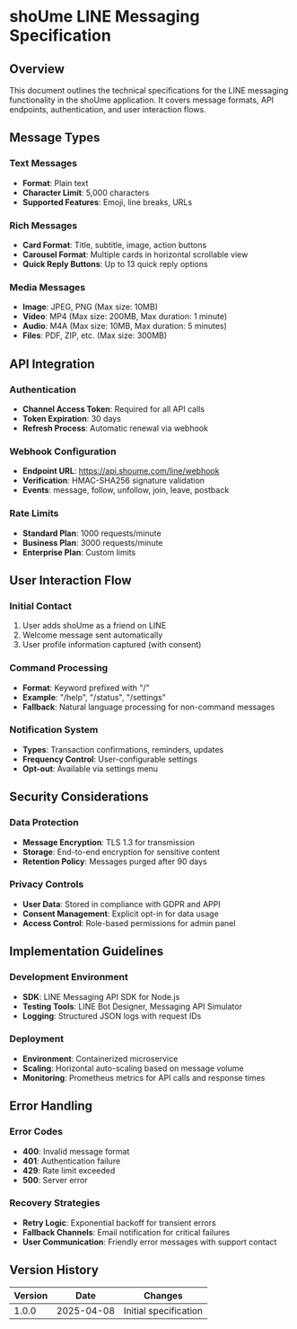 # shoUme LINE Messaging Specification

## Overview
This document outlines the technical specifications for the LINE messaging functionality in the shoUme application. It covers message formats, API endpoints, authentication, and user interaction flows.

## Message Types

### Text Messages
- **Format**: Plain text
- **Character Limit**: 5,000 characters
- **Supported Features**: Emoji, line breaks, URLs

### Rich Messages
- **Card Format**: Title, subtitle, image, action buttons
- **Carousel Format**: Multiple cards in horizontal scrollable view
- **Quick Reply Buttons**: Up to 13 quick reply options

### Media Messages
- **Image**: JPEG, PNG (Max size: 10MB)
- **Video**: MP4 (Max size: 200MB, Max duration: 1 minute)
- **Audio**: M4A (Max size: 10MB, Max duration: 5 minutes)
- **Files**: PDF, ZIP, etc. (Max size: 300MB)

## API Integration

### Authentication
- **Channel Access Token**: Required for all API calls
- **Token Expiration**: 30 days
- **Refresh Process**: Automatic renewal via webhook

### Webhook Configuration
- **Endpoint URL**: https://api.shoume.com/line/webhook
- **Verification**: HMAC-SHA256 signature validation
- **Events**: message, follow, unfollow, join, leave, postback

### Rate Limits
- **Standard Plan**: 1000 requests/minute
- **Business Plan**: 3000 requests/minute
- **Enterprise Plan**: Custom limits

## User Interaction Flow

### Initial Contact
1. User adds shoUme as a friend on LINE
2. Welcome message sent automatically
3. User profile information captured (with consent)

### Command Processing
- **Format**: Keyword prefixed with "/"
- **Example**: "/help", "/status", "/settings"
- **Fallback**: Natural language processing for non-command messages

### Notification System
- **Types**: Transaction confirmations, reminders, updates
- **Frequency Control**: User-configurable settings
- **Opt-out**: Available via settings menu

## Security Considerations

### Data Protection
- **Message Encryption**: TLS 1.3 for transmission
- **Storage**: End-to-end encryption for sensitive content
- **Retention Policy**: Messages purged after 90 days

### Privacy Controls
- **User Data**: Stored in compliance with GDPR and APPI
- **Consent Management**: Explicit opt-in for data usage
- **Access Control**: Role-based permissions for admin panel

## Implementation Guidelines

### Development Environment
- **SDK**: LINE Messaging API SDK for Node.js
- **Testing Tools**: LINE Bot Designer, Messaging API Simulator
- **Logging**: Structured JSON logs with request IDs

### Deployment
- **Environment**: Containerized microservice
- **Scaling**: Horizontal auto-scaling based on message volume
- **Monitoring**: Prometheus metrics for API calls and response times

## Error Handling

### Error Codes
- **400**: Invalid message format
- **401**: Authentication failure
- **429**: Rate limit exceeded
- **500**: Server error

### Recovery Strategies
- **Retry Logic**: Exponential backoff for transient errors
- **Fallback Channels**: Email notification for critical failures
- **User Communication**: Friendly error messages with support contact

## Version History

| Version | Date | Changes |
|---------|------|---------|
| 1.0.0   | 2025-04-08 | Initial specification |